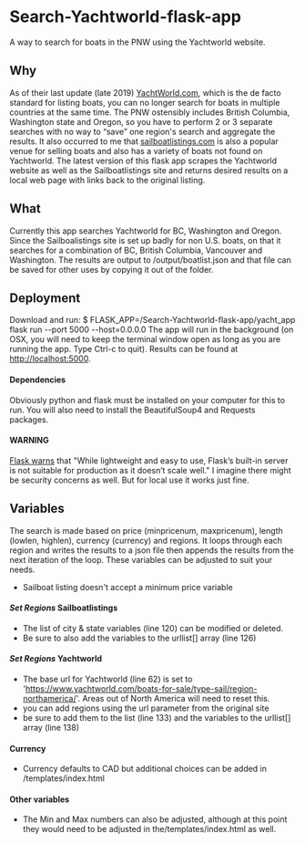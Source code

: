 # Search-Yachtworld-flask-app
A way to search for boats in the PNW using the Yachtworld website.

## Why
As of their last update (late 2019) [YachtWorld.com](https://yachtworld.com), which is the de facto standard for listing boats, you can no longer search for boats in multiple countries at the same time. The PNW ostensibly includes British Columbia, Washington state and Oregon, so you have to perform 2 or 3 separate searches with no way to “save” one region's search and aggregate the results.
It also occurred to me that [sailboatlistings.com](https://sailboatlistings.com) is also a popular venue for selling boats and also has a variety of boats not found on Yachtworld.
The latest version of this flask app scrapes the Yachtworld website as well as the Sailboatlistings site and returns desired results on a local web page with links back to the original listing.

## What 
Currently this app searches Yachtworld for BC, Washington and Oregon. Since the Sailboalistings site is set up badly for non U.S. boats, on that it searches for a combination of BC, British Columbia, Vancouver and Washington.
The results are output to /output/boatlist.json and that file can be saved for other uses by copying it out of the folder.

## Deployment
Download and run: $ FLASK_APP=/Search-Yachtworld-flask-app/yacht_app flask run  --port 5000 --host=0.0.0.0
The app will run in the background (on OSX, you will need to keep the terminal window open as long as you are running the app. Type Ctrl-c to quit). Results can be found at [http://localhost:5000](http://localhost:5000).
#### Dependencies
Obviously python and flask must be installed on your computer for this to run. You will also need to install the BeautifulSoup4 and Requests packages.
#### WARNING
[Flask warns](https://flask.palletsprojects.com/en/1.1.x/deploying/#deployment) that "While lightweight and easy to use, Flask’s built-in server is not suitable for production as it doesn’t scale well." I imagine there might be security concerns as well. But for local use it works just fine.

## Variables
The search is made based on price (minpricenum, maxpricenum), length (lowlen, highlen), currency (currency) and regions. It loops through each region and writes the results to a json file then appends the results from the next iteration of the loop.
These variables can be adjusted to suit your needs.
* Sailboat listing doesn't accept a minimum price variable
#### *Set Regions* Sailboatlistings
* The list of city & state variables (line 120) can be modified or deleted.
* Be sure to also add the variables to the urllist[] array
 (line 126)
#### *Set Regions* Yachtworld
* The base url for Yachtworld (line 62) is set to 'https://www.yachtworld.com/boats-for-sale/type-sail/region-northamerica/'. Areas out of North America will need to reset this.
* you can add regions using the url parameter from the original site
* be sure to add them to the list (line 133) and the variables to the urllist[] array (line 138)
#### Currency
* Currency defaults to CAD but additional choices can be added in /templates/index.html
#### Other variables
* The Min and Max numbers can also be adjusted, although at this point they would need to be adjusted in the/templates/index.html as well.
